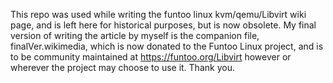 This repo was used while writing the funtoo linux kvm/qemu/Libvirt wiki page, and is left here for historical purposes, but is now obsolete. My final version of writing the article by myself is the companion file, finalVer.wikimedia, which is now donated to the Funtoo Linux project, and is to be community maintained at https://funtoo.org/Libvirt however or wherever the project may choose to use it. Thank you.
